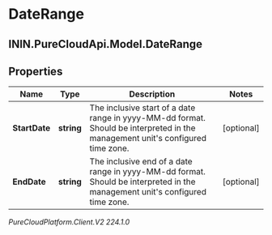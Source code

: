 # DateRange

## ININ.PureCloudApi.Model.DateRange

## Properties

|Name | Type | Description | Notes|
|------------ | ------------- | ------------- | -------------|
| **StartDate** | **string** | The inclusive start of a date range in yyyy-MM-dd format. Should be interpreted in the management unit&#39;s configured time zone. | [optional] |
| **EndDate** | **string** | The inclusive end of a date range in yyyy-MM-dd format. Should be interpreted in the management unit&#39;s configured time zone. | [optional] |



_PureCloudPlatform.Client.V2 224.1.0_
